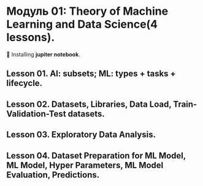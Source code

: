 # Модуль 01: Theory of Machine Learning and Data Science(4 lessons).

📌   Installing **jupiter notebook**.

## Lesson 01. AI: subsets; ML: types + tasks + lifecycle.
## Lesson 02. Datasets, Libraries, Data Load, Train-Validation-Test datasets.  
## Lesson 03. Exploratory Data Analysis. 
## Lesson 04. Dataset Preparation for ML Model, ML Model, Hyper Parameters, ML Model Evaluation, Predictions.


